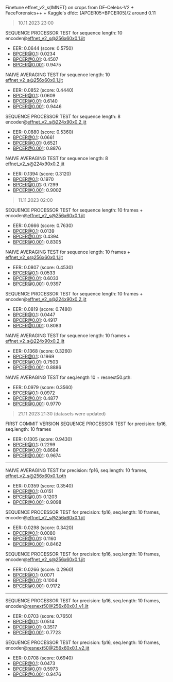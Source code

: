 Finetune effnet_v2_s(IMNET) on crops from DF-Celebs-V2 + FaceForensics++ + Kaggle's dfdc: (APCER05+BPCER05)/2 around 0.11 

> 10.11.2023 23:00

SEQUENCE PROCESSOR TEST for sequence length: 10 encoder@effnet_v2_s@256x60x0.1.jit
 - EER: 0.0644 (score: 0.5750)
 - BPCER@0.1: 0.0234
 - BPCER@0.01: 0.4507
 - BPCER@0.001: 0.9475

NAIVE AVERAGING TEST for sequence length: 10 effnet_v2_s@256x60x0.1.jit
 - EER: 0.0852 (score: 0.4440)
 - BPCER@0.1: 0.0609
 - BPCER@0.01: 0.6140
 - BPCER@0.001: 0.9446

SEQUENCE PROCESSOR TEST for sequence length: 8 encoder@effnet_v2_s@224x90x0.2.jit
 - EER: 0.0880 (score: 0.5360)
 - BPCER@0.1: 0.0661
 - BPCER@0.01: 0.6521
 - BPCER@0.001: 0.8876

NAIVE AVERAGING TEST for sequence length: 8 effnet_v2_s@224x90x0.2.jit
 - EER: 0.1394 (score: 0.3120)
 - BPCER@0.1: 0.1970
 - BPCER@0.01: 0.7299
 - BPCER@0.001: 0.9002

> 11.11.2023 02:00

SEQUENCE PROCESSOR TEST for sequence length: 10 frames + encoder@effnet_v2_s@256x60x0.1.jit
 - EER: 0.0666 (score: 0.7630)
 - BPCER@0.1: 0.0139
 - BPCER@0.01: 0.4394
 - BPCER@0.001: 0.8305

NAIVE AVERAGING TEST for sequence length: 10 frames + effnet_v2_s@256x60x0.1.jit
 - EER: 0.0807 (score: 0.4530)
 - BPCER@0.1: 0.0533
 - BPCER@0.01: 0.6033
 - BPCER@0.001: 0.9397

SEQUENCE PROCESSOR TEST for sequence length: 10 frames + encoder@effnet_v2_s@224x90x0.2.jit
 - EER: 0.0819 (score: 0.7480)
 - BPCER@0.1: 0.0447
 - BPCER@0.01: 0.4917
 - BPCER@0.001: 0.8083

NAIVE AVERAGING TEST for sequence length: 10 frames + effnet_v2_s@224x90x0.2.jit
 - EER: 0.1368 (score: 0.3260)
 - BPCER@0.1: 0.1969
 - BPCER@0.01: 0.7503
 - BPCER@0.001: 0.8886

NAIVE AVERAGING TEST for seq.length 10 + resnext50.pth:
 - EER: 0.0979 (score: 0.3560)
 - BPCER@0.1: 0.0972
 - BPCER@0.01: 0.4877
 - BPCER@0.001: 0.9770

> 21.11.2023 21:30 (datasets were updated)

FIRST COMMIT VERSION SEQUENCE PROCESSOR TEST for precision: fp16, seq.length: 10 frames
 - EER: 0.1305 (score: 0.9430)
 - BPCER@0.1: 0.2299
 - BPCER@0.01: 0.8684
 - BPCER@0.001: 0.9674

--- 

NAIVE AVERAGING TEST for precision: fp16, seq.length: 10 frames, effnet_v2_s@256x60x0.1.pth
 - EER: 0.0359 (score: 0.3540)
 - BPCER@0.1: 0.0151
 - BPCER@0.01: 0.1203
 - BPCER@0.001: 0.9098

SEQUENCE PROCESSOR TEST for precision: fp16, seq.length: 10 frames, encoder@effnet_v2_s@256x60x0.1.jit
 - EER: 0.0298 (score: 0.3420)
 - BPCER@0.1: 0.0080
 - BPCER@0.01: 0.1160
 - BPCER@0.001: 0.8462

SEQUENCE PROCESSOR TEST for precision: fp16, seq.length: 10 frames, encoder@effnet_v2_s@256x60x0.1.jit
 - EER: 0.0266 (score: 0.2960)
 - BPCER@0.1: 0.0071
 - BPCER@0.01: 0.1004
 - BPCER@0.001: 0.9172


---

SEQUENCE PROCESSOR TEST for precision: fp16, seq.length: 10 frames, encoder@resnext50@256x60x0.1_v1.jit
 - EER: 0.0703 (score: 0.7650)
 - BPCER@0.1: 0.0514
 - BPCER@0.01: 0.3517
 - BPCER@0.001: 0.7723

SEQUENCE PROCESSOR TEST for precision: fp16, seq.length: 10 frames, encoder@resnext50@256x60x0.1_v2.jit
- EER: 0.0708 (score: 0.6940)
 - BPCER@0.1: 0.0473
 - BPCER@0.01: 0.5973
 - BPCER@0.001: 0.9476